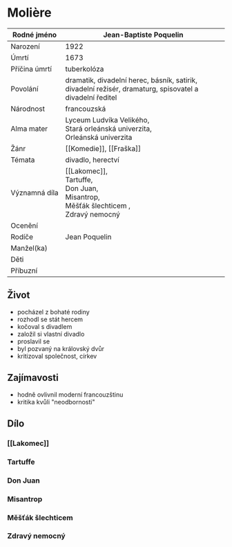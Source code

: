 # Molière
| Rodné jméno | Jean-Baptiste Poquelin |
| ---- | ---- |
| Narození | 1922 |
| Úmrtí | 1673 |
| Příčina úmrtí | tuberkolóza |
| Povolání | dramatik, divadelní herec, básník, satirik, divadelní režisér, dramaturg, spisovatel a divadelní ředitel |
| Národnost | francouzská |
| Alma mater | Lyceum Ludvíka Velikého,<br>Stará orleánská univerzita,<br>Orleánská univerzita |
| Žánr | [[Komedie]], [[Fraška]]  |
| Témata | divadlo, herectví |
| Významná díla | [[Lakomec]],<br>Tartuffe,<br>Don Juan,<br>Misantrop,<br>Měšťák šlechticem ,<br>Zdravý nemocný |
| Ocenění |  |
| Rodíče | Jean Poquelin |
| Manžel(ka) |  |
| Děti |  |
| Příbuzní |  |
## Život
- pocházel z bohaté rodiny
- rozhodl se stát hercem
- kočoval s divadlem
- založil si vlastní divadlo
- proslavil se
- byl pozvaný na královský dvůr
- kritizoval společnost, církev

## Zajímavosti
- hodně ovlivnil moderní francouzštinu
- kritika kvůli "neodbornosti"

## Dílo
### [[Lakomec]]

### Tartuffe
### Don Juan
### Misantrop
### Měšťák šlechticem 
### Zdravý nemocný
